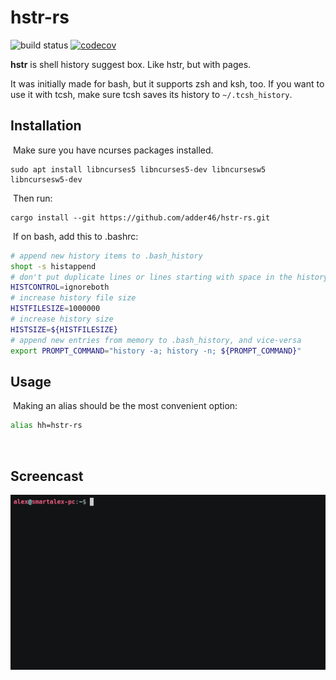 # hstr-rs

![build status](https://github.com/adder46/hstr-rs/workflows/CI/badge.svg) [![codecov](https://codecov.io/gh/adder46/hstr-rs/branch/master/graph/badge.svg?token=0BZM100XU5)](https://codecov.io/gh/adder46/hstr-rs)

**hstr** is shell history suggest box. Like hstr, but with pages.

It was initially made for bash, but it supports zsh and ksh, too. If you want to use it with tcsh, make sure tcsh saves its history to `~/.tcsh_history`.
​
## Installation
​
Make sure you have ncurses packages installed.
​
```
sudo apt install libncurses5 libncurses5-dev libncursesw5 libncursesw5-dev
```
​
Then run:
​
```
cargo install --git https://github.com/adder46/hstr-rs.git
```
​
If on bash, add this to .bashrc:

```bash
# append new history items to .bash_history
shopt -s histappend 
# don't put duplicate lines or lines starting with space in the history
HISTCONTROL=ignoreboth
# increase history file size
HISTFILESIZE=1000000
# increase history size
HISTSIZE=${HISTFILESIZE}
# append new entries from memory to .bash_history, and vice-versa
export PROMPT_COMMAND="history -a; history -n; ${PROMPT_COMMAND}"
```

## Usage
​
Making an alias should be the most convenient option:

```sh
alias hh=hstr-rs
```
​
## Screencast

![screenshot](hstr-rs.gif)

